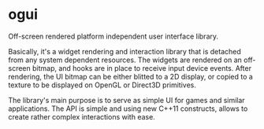 ogui
====
Off-screen rendered platform independent user interface library.

Basically, it's a widget rendering and interaction library that is detached from
any system dependent resources.  The widgets are rendered on an off-screen bitmap, 
and hooks are in place to receive input device events.
After rendering, the UI bitmap can be either blitted to a 2D display, or copied to 
a texture to be displayed on OpenGL or Direct3D primitives.

The library's main purpose is to serve as simple UI for games and similar applications.
The API is simple and using new C++11 constructs, allows to create rather complex 
interactions with ease.